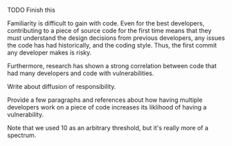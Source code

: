 TODO Finish this

Familiarity is difficult to gain with code. Even for the best
developers, contributing to a piece of source code for the first time
means that they must understand the design decisions from previous
developers, any issues the code has had historically, and the coding
style. Thus, the first commit any developer makes is risky.

Furthermore, research has shown a strong correlation between code that
had many developers and code with vulnerabilities.

Write about diffusion of responsibility.

Provide a few paragraphs and references about how having multiple
developers work on a piece of code increases its liklihood of having a
vulnerability.

Note that we used 10 as an arbitrary threshold, but it's really more of
a spectrum.
